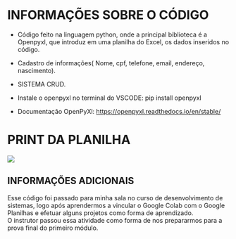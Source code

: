 # INFORMAÇÕES SOBRE O CÓDIGO
* Código feito na linguagem python, onde a principal biblioteca é a Openpyxl, que introduz em uma planilha do Excel, os dados inseridos no código.

* Cadastro de informações( Nome, cpf, telefone, email, endereço, nascimento).
* SISTEMA CRUD.
* Instale o openpyxl no terminal do VSCODE: pip install openpyxl
* Documentação OpenPyXl: https://openpyxl.readthedocs.io/en/stable/

# PRINT DA PLANILHA
<img src="https://github.com/DevSharkMT/CADASTRO-DE-DADOS-PESSOAIS/assets/155767351/b331c130-0627-421b-ad7d-5d48da2bfa5c">

<br>

## INFORMAÇÕES ADICIONAIS
Esse código foi passado para minha sala no curso de desenvolvimento de sistemas, logo após aprendermos a vincular o Google Colab com o Google Planilhas e efetuar alguns projetos como forma de aprendizado. <br>
O instrutor passou essa atividade como forma de nos prepararmos para a prova final do primeiro módulo.
